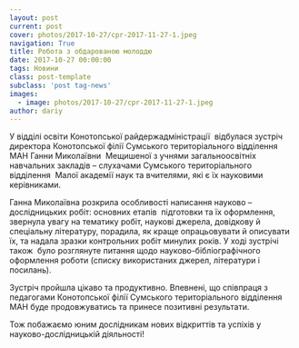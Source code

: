 ```yaml
---
layout: post
current: post
cover: photos/2017-10-27/cpr-2017-11-27-1.jpeg
navigation: True
title: Робота з обдарованою молоддю
date: 2017-10-27 00:00:00
tags: Новини
class: post-template
subclass: 'post tag-news'
images:
  - image: photos/2017-10-27/cpr-2017-11-27-1.jpeg
author: dariy
---
```


У відділі освіти Конотопської райдержадміністрації  відбулася зустріч директора Конотопської філії Сумського територіального відділення МАН Ганни Миколаївни  Мещишеної з учнями загальноосвітніх навчальних закладів &#8211; слухачами Сумського територіального відділення  Малої академії наук та вчителями, які є їх науковими керівниками.

Ганна Миколаївна розкрила особливості написання науково – дослідницьких робіт: основних етапів  підготовки та їх оформлення, звернула увагу на тематику робіт, наукові джерела, довідкову й спеціальну літературу, порадила, як краще опрацьовувати й описувати їх, та надала зразки контрольних робіт минулих років. У ході зустрічі  також  було розглянуте питання щодо науково-бібліографічного оформлення роботи (списку використаних джерел, літератури і посилань).

Зустріч пройшла цікаво та продуктивно. Впевнені, що співпраця з педагогами Конотопської філії Сумського територіального відділення МАН буде продовжуватись та принесе позитивні результати.

Тож побажаємо юним дослідникам нових відкриттів та успіхів у науково-дослідницькій діяльності!
